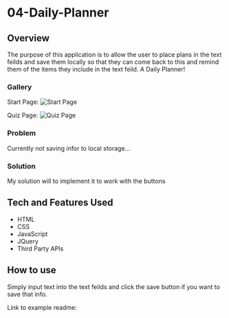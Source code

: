 # 04-Daily-Planner

## Overview

The purpose of this application is to allow the user to place plans in the text feilds and save them locally so that they can come back to this and remind them of the items they include in the text feild. A Daily Planner!

### Gallery

Start Page:
![Start Page](./assets/start-view.jpg "Start Page")

Quiz Page:
![Quiz Page](./assets/quiz-view.jpg "Quiz Page")

### Problem

Currently not saving infor to local storage...

### Solution

My solution will to implement it to work with the buttons

## Tech and Features Used

* HTML
* CSS
* JavaScript
* JQuery
* Third Party APIs

## How to use

Simply input text into the text feilds and click the save button if you want to save that info.

<!-- ## Technical Overview

1. The main component (PullMultiple) contains an array of the user ID's from the users input.
2. That component has a generator function that iterates over the array and adds the ID #'s one by one to an array to be processed.
3. For every ID # in the array to be processed, a "DataGatherer" component is created.
4. This DataGatherer component fires off all of the api calls and renders the progress to the screen.
5. These API calls are called in an asynchronous fashion in order to reduce strain on the server handling the queries.
6. As the API calls are being made, links to the finished .csv files are being saved to state.
7. The download button downloads several links at once from the saved links in state.
8. When all API calls have finished for an ID, the next iterator of the generator function is fired and the next ID goes through it's gathering phase.
9. The reset button cancels all API calls and bring highest component back to empty. -->

Link to example readme:


